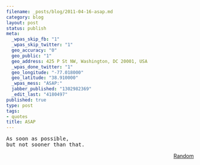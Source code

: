 ```yaml
--- 
filename: _posts/blog/2011-04-16-asap.md
category: blog
layout: post
status: publish
meta: 
  _wpas_skip_fb: "1"
  _wpas_skip_twitter: "1"
  geo_accuracy: "0"
  geo_public: "1"
  geo_address: 425 P St NW, Washington, DC 20001, USA
  _wpas_done_twitter: "1"
  geo_longitude: "-77.018000"
  geo_latitude: "38.910000"
  _wpas_mess: "ASAP:"
  jabber_published: "1302982369"
  _edit_last: "4180497"
published: true
type: post
tags: 
- quotes
title: ASAP
---
```

<pre>As soon as possible, 
but not sooner than that.</pre>
<p style="text-align:right;"><a href="http://twitter.com/#!/brunosan/status/58918728351481857">Random</a></p>
